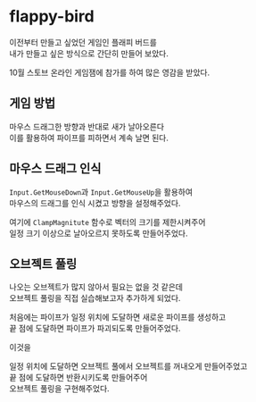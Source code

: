 # flappy-bird
이전부터 만들고 싶었던 게임인 플래피 버드를   
내가 만들고 싶은 방식으로 간단히 만들어 보았다.  

10월 스토브 온라인 게임잼에 참가를 하여 많은 영감을 받았다.  

## 게임 방법
마우스 드래그한 방향과 반대로 새가 날아오른다  
이를 활용하여 파이프를 피하면서 계속 날면 된다.  

## 마우스 드래그 인식
`Input.GetMouseDown`과 `Input.GetMouseUp`을 활용하여  
마우스의 드래그를 인식 시켰고 방향을 설정해주었다.  

여기에 `ClampMagnitute` 함수로 벡터의 크기를 제한시켜주어  
일정 크기 이상으로 날아오르지 못하도록 만들어주었다.  

## 오브젝트 풀링
나오는 오브젝트가 많지 않아서 필요는 없을 것 같은데  
오브젝트 풀링을 직접 실습해보고자 추가하게 되었다.  

처음에는 파이프가 일정 위치에 도달하면 새로운 파이프를 생성하고  
끝 점에 도달하면 파이프가 파괴되도록 만들어주었다.  

이것을   
 
일정 위치에 도달하면 오브젝트 풀에서 오브젝트를 꺼내오게 만들어주었고  
끝 점에 도달하면 반환시키도록 만들어주어  
오브젝트 풀링을 구현해주었다.  
